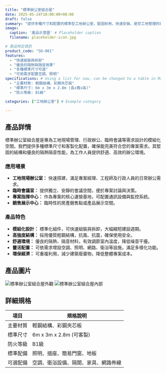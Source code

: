 ```yaml
---
title: "標準辦公室組合屋"
date: 2025-05-24T10:00:00+08:00
draft: false
summary: "提供多種尺寸和配置的標準型工地辦公室，堅固耐用，快速安裝，是您工地管理的理想選擇。"
image:
  caption: '產品示意圖' # Placeholder caption
  filename: placeholder-icon.jpg

# 產品特定資訊
product_code: "SO-001"
features:
  - "快速組裝與拆卸"
  - "優良的隔熱與隔音效果"
  - "多種標準尺寸可選"
  - "可依需求配置空調、照明"
specifications: # Using a list for now, can be changed to a table in Markdown content
  - "主要材質: 輕鋼結構、彩鋼夾芯板"
  - "標準尺寸: 6m x 3m x 2.8m (長x寬x高)"
  - "防火等級: B1級"

categories: ["工地辦公室"] # Example category

---
```


## 產品詳情

標準辦公室組合屋是專為工地現場管理、行政辦公、臨時會議等需求設計的模組化空間。我們提供多種標準尺寸和客製化配置，確保能完美符合您的專案需求。其堅固的結構和優良的隔熱隔音性能，為工作人員提供舒適、高效的辦公環境。

### 應用場景

*   **工地現場辦公室：** 快速搭建，滿足專案經理、工程師及行政人員的日常辦公需求。
*   **臨時會議室：** 提供獨立、安靜的會議空間，便於專案討論與決策。
*   **專案指揮中心：** 作為專案的核心運營基地，可配置通訊設備與監控系統。
*   **銷售展示中心：** 臨時性的房產銷售點或產品展示空間。

### 產品特色

*   **模組化設計：** 標準化組件，可快速組裝與拆卸，大幅縮短建設週期。
*   **高強度結構：** 採用優質輕鋼結構，抗風、抗震，確保使用安全。
*   **舒適環境：** 優良的隔熱、隔音材料，有效調節室內溫度，降低噪音干擾。
*   **靈活配置：** 可依需求增設空調、照明、網路、衛浴等設施，滿足多樣化功能。
*   **環保經濟：** 可重複利用，減少建築廢棄物，降低整體專案成本。

## 產品圖片

![標準辦公室組合屋外觀](placeholder-icon.jpg)
![標準辦公室組合屋內部](placeholder-icon.jpg)

## 詳細規格

| 項目     | 規格說明         |
| -------- | ---------------- |
| 主要材質 | 輕鋼結構、彩鋼夾芯板 |
| 標準尺寸 | 6m x 3m x 2.8m (可客製)   |
| 防火等級 | B1級             |
| 標準配備 | 照明、插座、簡易門窗、地板 |
| 可選配備 | 空調、衛浴設備、隔間、家具、網路佈線   |
